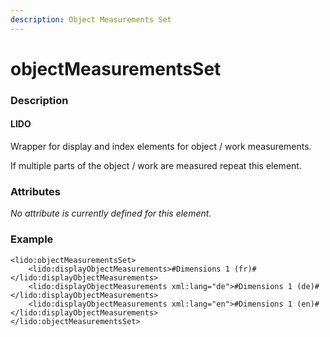 ```yaml
---
description: Object Measurements Set
---
```


# objectMeasurementsSet

### Description

#### LIDO

Wrapper for display and index elements for object / work measurements.

If multiple parts of the object / work are measured repeat this element.

### Attributes

_No attribute is currently defined for this element._

### Example

```markup
<lido:objectMeasurementsSet>
    <lido:displayObjectMeasurements>#Dimensions 1 (fr)#</lido:displayObjectMeasurements>
    <lido:displayObjectMeasurements xml:lang="de">#Dimensions 1 (de)#</lido:displayObjectMeasurements>
    <lido:displayObjectMeasurements xml:lang="en">#Dimensions 1 (en)#</lido:displayObjectMeasurements>
</lido:objectMeasurementsSet>
```

